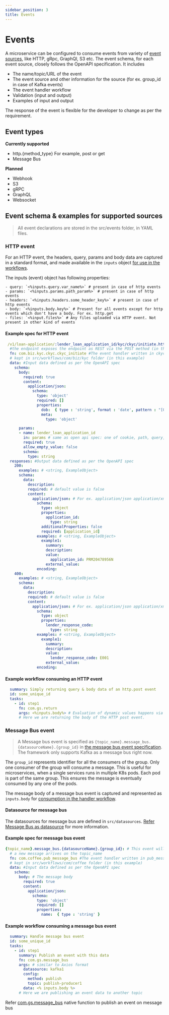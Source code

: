 ```yaml
---
sidebar_position: 3
title: Events
---
```


# Events

A microservice can be configured to consume events from variety of [event sources](#event-types), like HTTP, gRpc, GraphQl, S3 etc. The event schema, for each event source, closely follows the OpenAPI specification. It includes 
- The name/topic/URL of the event
- The event source and other information for the source (for ex. group_id in case of Kafka events)
- The event handler workflow
- Validation (input and output)
- Examples of input and output

The response of the event is flexible for the developer to change as per the requirement. 

## Event types

**Currently supported**
- http.{method_type} For example, post or get
- Message Bus

**Planned**
- Webhook
- S3
- gRPC
- GraphQL
- Websocket

## Event schema & examples for supported sources

> All event declarations are stored in the src/events folder, in YAML files.


### HTTP event

For an HTTP event, the headers, query, params and body data are captured in a standard format, and made available in the `inputs` object [for use in the workflows](#example-workflow-consuming-an-http-event). 
 
 The inputs (event) object has following properties:
  
    - query: `<%inputs.query.var_name%>` # present in case of http events
    - params: `<%inputs.params.path_param%>` # present in case of http events
    - headers: `<%inputs.headers.some_header_key%>` # present in case of http events
    - body: `<%inputs.body.key%>` # Present for all events except for http events which don't have a body. For ex. http.get
    - files: `<%input.files%>` # Any files uploaded via HTTP event. Not present in other kind of events

#### Example spec for HTTP event

``` yaml
 /v1/loan-application/:lender_loan_application_id/kyc/ckyc/initiate.http.post: #Adding .http.post after 
  #the endpoint exposes the endpoint as REST via the POST method (in this example)
  fn: com.biz.kyc.ckyc.ckyc_initiate #The event handler written in ckyc_initiate.yml, and 
  # kept in src/workflows/com/biz/kyc folder (in this example)
  data: #Input data defined as per the OpenAPI spec
    schema:
      body: 
        required: true
        content:
          application/json:
            schema:
              type: 'object'
              required: []
              properties:
                dob:  { type : 'string', format : 'date', pattern : "[0-9]{4}-[0-9]{2}-[0-9]{2}" }
                meta:
                  type: 'object'

      params: 
      - name: lender_loan_application_id
        in: params # same as open api spec: one of cookie, path, query, header
        required: true
        allow_empty_value: false
        schema:
          type: string
  responses: #Output data defined as per the OpenAPI spec
    200:
      examples: # <string, ExampleObject>
      schema:
        data: 
          description:
          required: # default value is false
          content:
            application/json: # For ex. application/json application/xml
              schema: 
                type: object
                properties:
                  application_id: 
                    type: string
                additionalProperties: false
                required: [application_id]
              examples: # <string, ExampleObject>
                example1:
                  summary:
                  description:
                  value: 
                    application_id: PRM20478956N
                  external_value:
              encoding:
    400:
      examples: # <string, ExampleObject>
      schema:
        data: 
          description:
          required: # default value is false
          content:
            application/json: # For ex. application/json application/xml
              schema: 
                type: object
                properties:
                  lender_response_code: 
                    type: string
              examples: # <string, ExampleObject>
                example1:
                  summary:
                  description:
                  value: 
                    lender_response_code: E001
                  external_value:
              encoding:
 ```

#### Example workflow consuming an HTTP event
  ```yaml
    summary: Simply returning query & body data of an http.post event
    id: some_unique_id
    tasks:
      - id: step1 
        fn: com.gs.return
        args: <%inputs.body%> # Evaluation of dynamic values happens via <% %>. The type of scripting can be coffee/js. 
        # Here we are returning the body of the HTTP post event.
  ```

### Message Bus event

> A Message bus event is specified as `{topic_name}.message_bus.{datasourceName}.{group_id}` in [the message bus event specification](#example-spec-for-message-bus-event). The framework only supports Kafka as a message bus right now.

The `group_id` represents identifier for all the consumers of the group. Only one consumer of the group will consume a message. This is useful for microservices, when a single services runs in multiple K8s pods. Each pod is part of the same group. This ensures the message is eventually consumed by any one of the pods.

The message body of a message bus event is captured and represented as `inputs.body` for [consumption in the handler workflow](#example-workflow-consuming-a-message-bus-event).

#### Datasource for message bus
The datasources for message bus are defined in `src/datasources`. [Refer Message Bus as datasource](./datasources/message-bus.md/#example-spec) for more information.

#### Example spec for message bus event

``` yaml
{topic_name}.message_bus.{datasourceName}.{group_id}: # This event will be triggered whenever
  # a new message arrives on the topic_name
  fn: com.coffee.pub_message_bus #The event handler written in pub_message_bus.yml, and 
  # kept in src/workflows/com/coffee folder (in this example)
  data: #Input data defined as per the OpenAPI spec
    schema:
      body: # The message body
        required: true
        content:
          application/json:
            schema:
              type: 'object'
              required: []
              properties:
                name:  { type : 'string' }

 ```
#### Example workflow consuming a message bus event
```yaml
  summary: Handle message bus event
  id: some_unique_id
  tasks:
    - id: step1
      summary: Publish an event with this data
      fn: com.gs.message_bus
      args: # similar to Axios format
        datasource: kafka1
        config:
          method: publish
          topic: publish-producer1 
        data: <% inputs.body %>
      # Here we are publishing an event data to another topic
```
Refer [com.gs.message_bus](./workflows.md/#comgsmessagebus) native function to publish an event on message bus

<!--
export const Highlight = ({children, color}) => (
  <span
    style={{
      backgroundColor: color,
      borderRadius: '0px',
      color: 'black',
      fontSize:'22px',
      padding: '5px',
      cursor: 'pointer',
    }}
   >
    {children}
  </span>
);-->